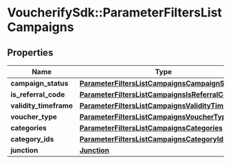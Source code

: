 # VoucherifySdk::ParameterFiltersListCampaigns

## Properties

| Name | Type | Description | Notes |
| ---- | ---- | ----------- | ----- |
| **campaign_status** | [**ParameterFiltersListCampaignsCampaignStatus**](ParameterFiltersListCampaignsCampaignStatus.md) |  | [optional] |
| **is_referral_code** | [**ParameterFiltersListCampaignsIsReferralCode**](ParameterFiltersListCampaignsIsReferralCode.md) |  | [optional] |
| **validity_timeframe** | [**ParameterFiltersListCampaignsValidityTimeframe**](ParameterFiltersListCampaignsValidityTimeframe.md) |  | [optional] |
| **voucher_type** | [**ParameterFiltersListCampaignsVoucherType**](ParameterFiltersListCampaignsVoucherType.md) |  | [optional] |
| **categories** | [**ParameterFiltersListCampaignsCategories**](ParameterFiltersListCampaignsCategories.md) |  | [optional] |
| **category_ids** | [**ParameterFiltersListCampaignsCategoryIds**](ParameterFiltersListCampaignsCategoryIds.md) |  | [optional] |
| **junction** | [**Junction**](Junction.md) |  | [optional] |

